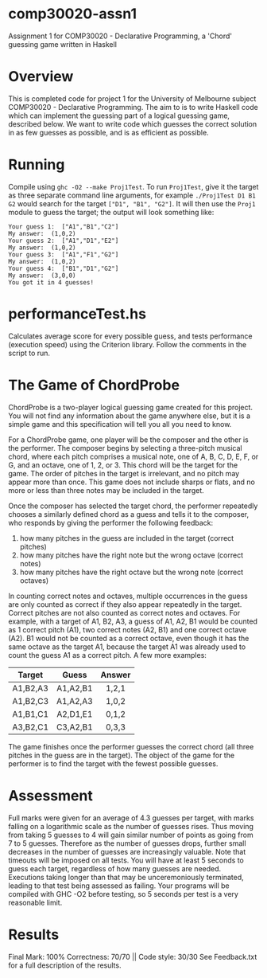 # comp30020-assn1
Assignment 1 for COMP30020 - Declarative Programming, a 'Chord' guessing game written in Haskell

# Overview

This is completed code for project 1 for the University of Melbourne subject COMP30020 - Declarative Programming. The aim to is to write Haskell code which can implement the guessing part of a logical guessing game, described below. We want to write code which guesses the correct solution in as few guesses as possible, and is as efficient as possible. 

# Running
Compile using `ghc -O2 --make Proj1Test`. To run `Proj1Test`, give it the target as three separate command line arguments, for example `./Proj1Test D1 B1 G2` would search for the target `["D1", "B1", "G2"]`. It will then use the `Proj1` module to guess the target; the output will look something like:
```
Your guess 1:  ["A1","B1","C2"]
My answer:  (1,0,2)
Your guess 2:  ["A1","D1","E2"]
My answer:  (1,0,2)
Your guess 3:  ["A1","F1","G2"]
My answer:  (1,0,2)
Your guess 4:  ["B1","D1","G2"]
My answer:  (3,0,0)
You got it in 4 guesses!
```

# performanceTest.hs
Calculates average score for every possible guess, and tests performance (execution speed) using the Criterion library. Follow the comments in the script to run.

# The Game of ChordProbe
ChordProbe is a two-player logical guessing game created for this project. You will not find any information about the game anywhere else, but it is a simple game and this specification will tell you all you need to know.

For a ChordProbe game, one player will be the composer and the other is the performer. 
The composer begins by selecting a three-pitch musical chord, where each pitch comprises a musical note, one of A, B, C, D, E, F, or G, and an octave, one of 1, 2, or 3. This chord will be the target for the game. The order of pitches in the target is irrelevant, and no pitch may appear more than once. This game does not include sharps or flats, and no more or less than three notes may be included in the target.

Once the composer has selected the target chord, the performer repeatedly chooses a similarly defined chord as a guess and tells it to the composer, who responds by giving the performer the following feedback:

1. how many pitches in the guess are included in the target (correct pitches)
2. how many pitches have the right note but the wrong octave (correct notes)
3. how many pitches have the right octave but the wrong note (correct octaves)

In counting correct notes and octaves, multiple occurrences in the guess are only counted as correct if they also appear repeatedly in the target. Correct pitches are not also counted as correct notes and octaves. For example, with a target of A1, B2, A3, a guess of A1, A2, B1 would be counted as 1 correct pitch (A1), two correct notes (A2, B1) and one correct octave (A2). B1 would not be counted as a correct octave, even though it has the same octave as the target A1, because the target A1 was already used to count the guess A1 as a correct pitch. A few more examples:

| Target        | Guess         | Answer|
| ------------- |:-------------:|:-----:|
| A1,B2,A3      | A1,A2,B1      | 1,2,1 |
| A1,B2,C3      | A1,A2,A3      | 1,0,2 |
| A1,B1,C1      | A2,D1,E1      | 0,1,2 |
| A3,B2,C1      | C3,A2,B1      | 0,3,3 |

The game finishes once the performer guesses the correct chord (all three pitches in the guess are in the target). The object of the game for the performer is to find the target with the fewest possible guesses.

# Assessment
Full marks were given for an average of 4.3 guesses per target, with marks falling on a logarithmic scale as the number of guesses rises. Thus moving from taking 5 guesses to 4 will gain similar number of points as going from 7 to 5 guesses. Therefore as the number of guesses drops, further small decreases in the number of guesses are increasingly valuable.
Note that timeouts will be imposed on all tests. You will have at least 5 seconds to guess each target, regardless of how many guesses are needed. Executions taking longer than that may be unceremoniously terminated, leading to that test being assessed as failing. Your programs will be compiled with GHC -O2 before testing, so 5 seconds per test is a very reasonable limit.

# Results
Final Mark: 100%
Correctness: 70/70 || Code style: 30/30
See Feedback.txt for a full description of the results.